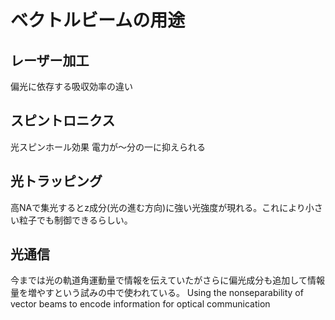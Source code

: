 # ベクトルビームの用途
## レーザー加工
偏光に依存する吸収効率の違い
## スピントロニクス
光スピンホール効果
電力が～分の一に抑えられる
## 光トラッピング
高NAで集光するとz成分(光の進む方向)に強い光強度が現れる。これにより小さい粒子でも制御できるらしい。

## 光通信
今までは光の軌道角運動量で情報を伝えていたがさらに偏光成分も追加して情報量を増やすという試みの中で使われている。
Using the nonseparability of vector beams to encode information for optical communication